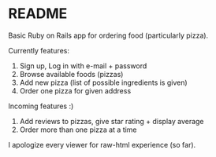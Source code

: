 # README

Basic Ruby on Rails app for ordering food (particularly pizza).

Currently features:
1. Sign up, Log in with e-mail + password
2. Browse available foods (pizzas)
3. Add new pizza (list of possible ingredients is given)
4. Order one pizza for given address

Incoming features :)
1. Add reviews to pizzas, give star rating + display average
2. Order more than one pizza at a time

I apologize every viewer for raw-html experience (so far).
